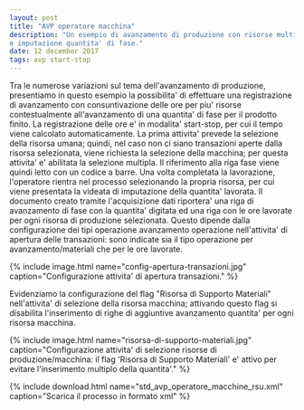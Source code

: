 ```yaml
---
layout: post
title: "AVP operatore macchina"
description: "Un esempio di avanzamento di produzione con risorse multiple, con consuntivazione ore in modalita' start-stop
e imputazione quantita' di fase."
date: 12 december 2017
tags: avp start-stop
---
```


Tra le numerose variazioni sul tema dell'avanzamento di produzione, presentiamo in questo esempio la possibilita' di effettuare una registrazione di avanzamento con consuntivazione delle ore per piu' risorse contestualmente all'avanzamento di una quantita' di fase per il prodotto finito. La registrazione delle ore e' in modalita' start-stop, per cui il tempo viene calcolato automaticamente.
La prima attivita' prevede la selezione della risorsa umana; quindi, nel caso non ci siano transazioni aperte dalla risorsa selezionata, viene richiesta la selezione della macchina; per questa attivita' e' abilitata la selezione multipla. Il riferimento alla riga fase viene quindi letto con un codice a barre. 
Una volta completata la lavorazione, l'operatore rientra nel processo selezionando la propria risorsa, per cui viene presentata la videata di imputazione della quantita' lavorata. Il documento creato tramite l'acquisizione dati riportera' una riga di avanzamento di fase con la quantita' digitata ed una riga con le ore lavorate per ogni risorsa di produzione selezionata. Questo dipende dalla configurazione dei tipi operazione avanzamento operazione nell'attivita' di apertura delle transazioni: sono indicate sia il tipo operazione per avanzamento/materiali che per le ore lavorate.

{% include image.html name="config-apertura-transazioni.jpg" caption="Configurazione attivita' di apertura transazioni." %}


Evidenziamo la configurazione del flag "Risorsa di Supporto Materiali" nell'attivita' di selezione della risorsa macchina; attivando questo flag si disabilita l'inserimento di righe di aggiuntive avanzamento quantita' per ogni risorsa macchina. 

{% include image.html name="risorsa-di-supporto-materiali.jpg" caption="Configurazione attivita' di selezione risorse di produzione/macchina: il flag 'Risorsa di Supporto Materiali' e' attivo per evitare l'inserimento multiplo della quantita'." %}


{% include download.html name="std_avp_operatore_macchine_rsu.xml" caption="Scarica il processo in formato xml" %}


